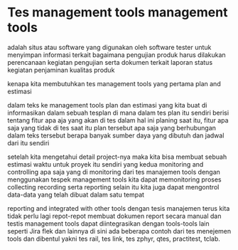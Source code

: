 <h1> Tes management tools management tools </h1>
 
  adalah situs atau software yang digunakan oleh software tester untuk menyimpan informasi terkait bagaimana pengujian produk harus dilakukan perencanaan kegiatan pengujian serta dokumen terkait laporan status kegiatan penjaminan kualitas produk 
  
  kenapa kita membutuhkan tes management tools yang pertama plan and estimasi
  
  dalam teks ke management tools plan dan estimasi yang kita buat di informasikan dalam sebuah tesplan di mana dalam tes plan itu sendiri berisi tentang fitur apa aja yang akan di tes dalam hal ini planing saat itu, fitur apa saja yang tidak di tes saat itu plan tersebut apa saja yang berhubungan dalam teks tersebut berapa banyak sumber daya yang dibutuh dan jadwal dari itu sendiri

 setelah kita mengetahui detail project-nya maka kita bisa membuat sebuah estimasi waktu untuk proyek itu sendiri yang kedua monitoring and controlling apa saja yang di monitoring dari tes manajemen tools dengan menggunakan tespek management tools kita dapat memonitoring proses collecting recording serta reporting selain itu kita juga dapat mengontrol data-data yang telah dibuat dalam satu tempat 

reporting and integrated with other tools dengan tesis manajemen terus kita tidak perlu lagi repot-repot membuat dokumen report secara manual dan testis management tools dapat diintegrasikan dengan tools-tools lain seperti Jira flek dan lainnya di sini ada beberapa contoh dari tes menejemen tools dan dibentul yakni tes rail, tes link, tes zphyr, qtes, practitest, tclab. 